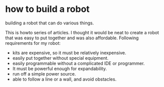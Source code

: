 # how to build a robot
 building a robot that can do various things.
 
This is howto series of articles.
I thought it would be neat to create a robot that was easy to put together and was also affordable. Following requirements for my robot:

* kits are expensive, so it must be relatively inexpensive.
* easily put together without special equipment.
* easily programmable without a complicated IDE or programmer.
* It must be powerful enough for expandability.
* run off a simple power source.
* able to follow a line or a wall, and avoid obstacles.

